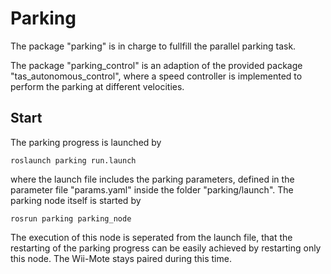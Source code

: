 # Parking

The package "parking" is in charge to fullfill the parallel parking task. 

The package "parking_control" is an adaption of the provided package "tas_autonomous_control", where a speed controller is implemented to perform the parking at different velocities.

## Start
The parking progress is launched by

`roslaunch parking run.launch`

where the launch file includes the parking parameters, defined in the parameter file "params.yaml" inside the folder "parking/launch".
The parking node itself is started by

`rosrun parking parking_node`

The execution of this node is seperated from the launch file, that the restarting of the parking progress can be easily achieved by restarting only this node. The Wii-Mote stays paired during this time.

